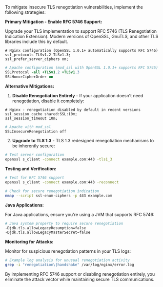 To mitigate insecure TLS renegotiation vulnerabilities, implement the following strategies:

**Primary Mitigation - Enable RFC 5746 Support:**

Upgrade your TLS implementation to support RFC 5746 (TLS Renegotiation Indication Extension). Modern versions of OpenSSL, GnuTLS, and other TLS libraries include this by default.

```nginx
# Nginx configuration (OpenSSL 1.0.1+ automatically supports RFC 5746)
ssl_protocols TLSv1.2 TLSv1.3;
ssl_prefer_server_ciphers on;
```

```apache
# Apache configuration (mod_ssl with OpenSSL 1.0.1+ supports RFC 5746)
SSLProtocol -all +TLSv1.2 +TLSv1.3
SSLHonorCipherOrder on
```

**Alternative Mitigations:**

1. **Disable Renegotiation Entirely** - If your application doesn't need renegotiation, disable it completely:

```nginx
# Nginx - renegotiation disabled by default in recent versions
ssl_session_cache shared:SSL:10m;
ssl_session_timeout 10m;
```

```apache
# Apache with mod_ssl
SSLInsecureRenegotiation off
```

2. **Upgrade to TLS 1.3** - TLS 1.3 redesigned renegotiation mechanisms to be inherently secure:

```bash
# Test server configuration
openssl s_client -connect example.com:443 -tls1_3
```

**Testing and Verification:**

```bash
# Test for RFC 5746 support
openssl s_client -connect example.com:443 -reconnect

# Check for secure renegotiation indication
nmap --script ssl-enum-ciphers -p 443 example.com
```

**Java Applications:**

For Java applications, ensure you're using a JVM that supports RFC 5746:

```bash
# Java system property to require secure renegotiation
-Djdk.tls.allowLegacyResumption=false
-Djdk.tls.allowLegacyMasterSecret=false
```

**Monitoring for Attacks:**

Monitor for suspicious renegotiation patterns in your TLS logs:

```bash
# Example log analysis for unusual renegotiation activity
grep -i "renegotiation\|handshake" /var/log/nginx/error.log
```

By implementing RFC 5746 support or disabling renegotiation entirely, you eliminate the attack vector while maintaining secure TLS communications.